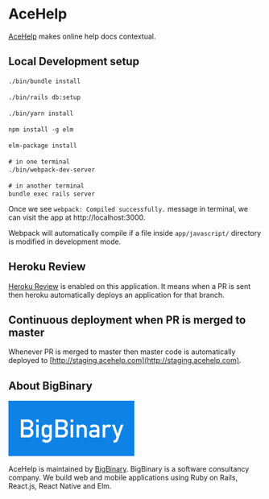 # AceHelp

[AceHelp](https://www.acehelp.com) makes online help docs contextual.

## Local Development setup

```
./bin/bundle install

./bin/rails db:setup

./bin/yarn install

npm install -g elm

elm-package install

# in one terminal
./bin/webpack-dev-server

# in another terminal
bundle exec rails server
```

Once we see `webpack: Compiled successfully.` message in terminal,
we can visit the app at http://localhost:3000.

Webpack will automatically compile if a file inside `app/javascript/` directory is modified in development mode.

## Heroku Review

[Heroku Review](https://devcenter.heroku.com/articles/github-integration-review-apps)
is enabled on this application. It means when a PR is sent then heroku
automatically deploys an application for that branch.

## Continuous deployment when PR is merged to master

Whenever PR is merged to master then master code is automatically deployed to [http://staging.acehelp.com](http://staging.acehelp.com).

## About BigBinary

![BigBinary](https://raw.githubusercontent.com/bigbinary/bigbinary-assets/press-assets/PNG/logo-light-solid-small.png?raw=true)

AceHelp is maintained by [BigBinary](https://www.BigBinary.com). BigBinary is a software consultancy company. We build web and mobile applications using Ruby on Rails, React.js, React Native and Elm.
